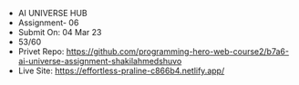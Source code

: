* AI UNIVERSE HUB
* Assignment- 06
* Submit On: 04 Mar 23
* 53/60
* Privet Repo: https://github.com/programming-hero-web-course2/b7a6-ai-universe-assignment-shakilahmedshuvo
* Live Site: https://effortless-praline-c866b4.netlify.app/